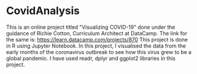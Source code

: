 # CovidAnalysis
This is an online project titled "Visualizing COVID-19" done under the guidance of Richie Cotton, Curriculum Architect at DataCamp.
The link for the same is: https://learn.datacamp.com/projects/870
This project is done in R using Jupyter Notebook.
In this project, I visualised the data from the early months of the coronavirus outbreak to see how this virus grew to be a global pandemic.
I have used readr, dplyr and ggplot2 libraries in this project.
